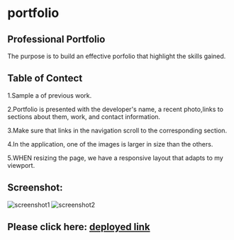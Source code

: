 # portfolio

## Professional Portfolio
The purpose is to build an effective porfolio that highlight the skills gained. 

## Table of Contect
 1.Sample a of previous work.

 2.Portfolio is presented with the developer's name, a recent photo,links to sections about them, work, and contact information.

 3.Make sure that links in the navigation scroll to the corresponding section.

 4.In the application, one of the images is larger in size than the others.

 5.WHEN resizing the page, we have a responsive layout that adapts to my viewport.


## Screenshot: 

![screenshot1](https://user-images.githubusercontent.com/125234173/223018501-33e21c35-c94d-4531-8559-d6827aae7bb4.png)
![screenshot2](https://user-images.githubusercontent.com/125234173/223018982-923d9a52-8316-44c8-b423-17cd80794842.png)



## Please click here: [deployed link](https://lim204.github.io/portfolio/)
 